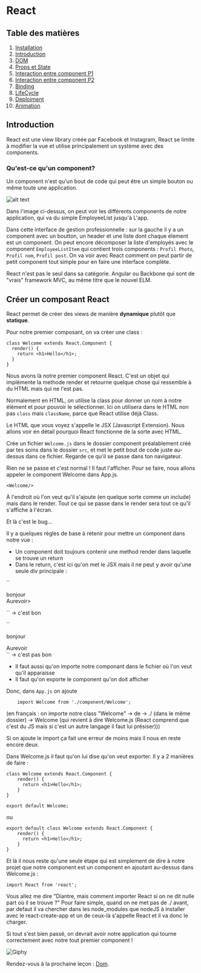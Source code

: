 # React

## Table des matières

1. [Installation](./Installation.md) 
2. [Introduction](./introduction.md) 
3. [DOM](./Dom.md)
4. [Props et State](./PropsEtState.md)
5. [Interaction entre component P1](./InteractionEntreComponentPartie1.md) 
6. [Interaction entre component P2](./InteractionEntreComponentPartie2.md) 
7. [Binding](./Binding.md)
8. [LifeCycle](./LifeCycle.md)
9. [Deploiment](./Deploiment.md)
10. [Animation](./Animations.md)


## Introduction
React est une view library créée par Facebook et Instagram, React se limite à modifier la vue et utilise principalement un système avec des components. 
### Qu'est-ce qu'un component? 
Un component n'est qu'un bout de code qui peut être un simple bouton ou même toute une application.

![alt text](http://nitrajka.com/wp-content/uploads/2016/08/uimockscript.png)

Dans l'image ci-dessus, on peut voir les différents components de notre application, qui va du simple EmployeeList jusqu'à L'app.

Dans cette interface de gestion professionnelle : sur la gauche il y a un component avec un boutton, un header et une liste dont chaque élement est un component. On peut encore décomposer la liste d'employés avec le component `EmployeeListItem` qui contient trois components : `Profil Photo`, `Profil nom`, `Profil post`.
On va voir avec React comment on peut partir de petit component tout simple pour en faire une interface complète.

React n'est pas le seul dans sa catégorie. Angular ou Backbone qui sont de "vrais" framework MVC, au même titre que le nouvel ELM.

## Créer un composant React
React permet de créer des views de manière **dynamique** plutôt que **statique**.

Pour notre premier composant, on va créer une class :
```JS
class Welcome extends React.Component {
  render() {
    return <h1>Hello</h1>;
  }
}
```
Nous avons là notre premier component React. C'est un objet qui implémente la methode render et retourne 
quelque chose qui ressemble à du HTML mais qui ne l'est pas. 

Normalement en HTML, on utilise la class pour donner un nom à notre élément et pour pouvoir le sélectionner. Ici on utilisera dans le HTML non pas `class` mais `className`, parce que React utilise déjà Class. 

Le HTML que vous voyez s'appelle le JSX (Javascript Extension). Nous allons voir en détail pourquoi React fonctionne de la sorte avec HTML.

Crée un fichier `Welcome.js` dans le dossier component préalablement créé par tes soins dans le dossier `src`, et met le petit bout de code juste au-dessus dans ce fichier. Regarde ce qu'il se passe dans ton navigateur.

Rien ne se passe et c'est normal ! Il faut l'afficher. Pour se faire, nous allons appeler le component Welcome dans App.js.

```JS
<Welcome/> 
```

À l'endroit où l'on veut qu'il s'ajoute (en quelque sorte comme un include) mais dans le render. Tout ce qui se passe dans le render sera tout ce qu'il s'affiche à l'écran.

Et là c'est le bug... 

Il y a quelques règles de base à retenir pour mettre un component dans notre vue :
- Un component doit toujours contenir une method render dans laquelle se trouve un return
- Dans le return, c'est ici qu'on met le JSX mais il ne peut y avoir qu'une seule div principale : 

``<div className="main">
    <div className="container">
        bonjour
    </div>
    <div className="container">
        Aurevoir>
    </div>
</div>``
-> c'est bon


``<div className="main">
    bonjour
</div>
<div className="container">
    Aurevoir
</div>``
-> c'est pas bon

- Il faut aussi qu'on importe notre componant dans le fichier où l'on veut qu'il apparaisse
- Il faut qu'on exporte le component qu'on doit afficher

Donc, dans `App.js` on ajoute
```JS
    import Welcome from './component/Welcome';
```
(en français : on importe notre class "Welcome" -> de -> ./ (dans le même dossier) -> Welcome (qui revient à dire Welcome.js (React comprend que c'est du JS mais si c'est un autre langage il faut lui présiser)))

Si on ajoute le import ça fait une erreur de moins mais il nous en reste encore deux. 

Dans Welcome.js il faut qu'on lui dise qu'on veut exporter. Il y a 2 manières de faire :
```JS
class Welcome extends React.Component {
    render() {
      return <h1>Hello</h1>;
    }
}

export default Welcome;
```

ou 

```JS
export default class Welcome extends React.Component {
    render() {
      return <h1>Hello</h1>;
    }
}
```

Et là il nous reste qu'une seule étape qui est simplement de dire à notre projet que notre component est un component en ajoutant au-dessus dans Welcome.js :

```JS
import React from 'react';
```

Vous allez me dire "Diantre, mais comment importer React si on ne dit nulle part où il se trouve ?"
Pour faire simple, quand on ne met pas de ./ avant, par defaut il va chercher dans les node_modules que nodeJS à installer avec le react-create-app et un de ceux-là s'appelle React et il va donc le charger.

Si tout s'est bien passé, on devrait avoir notre application qui tourne correctement avec notre tout premier component !

![Giphy](https://www.acsu.buffalo.edu/~cas7/gifs/react.gif)


Rendez-vous à la prochaine leçon : [Dom](./Dom.md).


